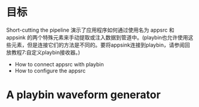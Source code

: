 # 目标
  Short-cutting the pipeline 演示了应用程序如何通过使用名为 appsrc 和 appsink 的两个特殊元素来手动提取或注入数据到管道中。(playbin也允许使用这些元素，但是连接它们的方法是不同的。要将appsink连接到playbin，请参阅回放教程7:自定义playbin接收器。)
- How to connect appsrc with playbin
- How to configure the appsrc

# A playbin waveform generator
